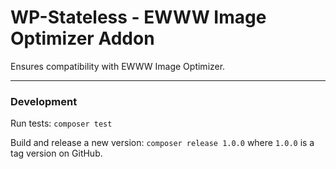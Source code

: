 # WP-Stateless - EWWW Image Optimizer Addon

Ensures compatibility with EWWW Image Optimizer.

---

### Development

Run tests: `composer test`

Build and release a new version: `composer release 1.0.0` where `1.0.0` is a tag version on GitHub.